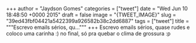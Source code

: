 
+++
author = "Jaydson Gomes"
categories = ["tweet"]
date = "Wed Jun 10 18:48:50 +0000 2015"
draft = false
image = "{TWEET_IMAGE}"
slug = "39ed43fbf04421a5422399a926582b38c2dd6887"
tags = ["tweet"]
title = """Escrevo emails sérios, qu..."""
+++
Escrevo emails sérios, quase rudes e coloco uma carinha :) no final, só pra quebar o clima de grossura :p
